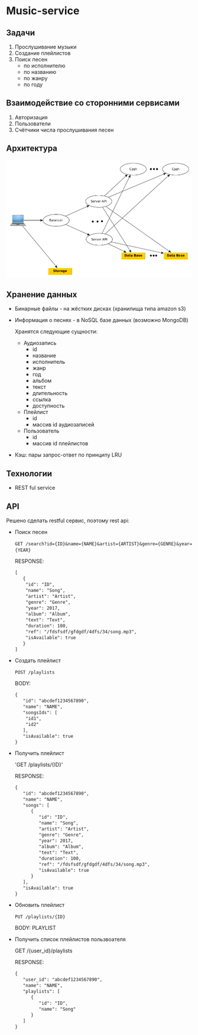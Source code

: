 # Music-service

## Задачи

1. Прослушивание музыки
2. Создание плейлистов
3. Поиск песен
    * по исполнителю
    * по названию
    * по жанру
    * по году

## Взаимодействие со сторонними сервисами

1. Авторизация
2. Пользователи
3. Счётчики числа прослушивания песен 

## Архитектура

![Nodes](Architecture.png)

## Хранение данных

* Бинарные файлы - на жёстких дисках (хранилища типа amazon s3)
* Информация о песнях - в NoSQL базе данных (возможно MongoDB)
   
   Хранятся следующие сущности:
   * Аудиозапись
      * id
      * название
      * исполнитель
      * жанр
      * год
      * альбом
      * текст
      * длительность
      * ссылка
      * доступность
   * Плейлист
      * id
      * массив id аудиозаписей
   * Пользователь
      * id
      * массив id плейлистов

* Кэш: пары запрос-ответ по принципу LRU

## Технологии
   * REST ful service

## API
Решено сделать restful сервис, поэтому rest api:

* Поиск песен

   `GET /search?id={ID}&name={NAME}&artist={ARTIST}&genre={GENRE}&year={YEAR}`

   RESPONSE:
   ```
   [
      {
       "id": "ID",
       "name": "Song",
       "artist": "Artist",
       "genre": "Genre",
       "year": 2017,
       "album": "Album",
       "text": "Text",
       "duration": 100,
       "ref": "/fdsfsdf/gfdgdf/4dfs/34/song.mp3",
       "isAvailable": true
      }
   ]
   ```

* Создать плейлист

   `POST /playlists`

   BODY: 
   ```
   {
      "id": "abcdef1234567890",
      "name": "NAME",
      "songsIds": [
       "id1",
       "id2"
      ],
      "isAvailable": true
   }
   ```
 
* Получить плейлист

   'GET /playlists/{ID}' 
   
   RESPONSE:
   ```
   {
      "id": "abcdef1234567890",
      "name": "NAME",
      "songs": [
         {
            "id": "ID",
            "name": "Song",
            "artist": "Artist",
            "genre": "Genre",
            "year": 2017,
            "album": "Album",
            "text": "Text",
            "duration": 100,
            "ref": "/fdsfsdf/gfdgdf/4dfs/34/song.mp3",
            "isAvailable": true
         }
      ],
      "isAvailable": true
   }
   ```

   
* Обновить плейлист
   
   `PUT /playlists/{ID}`
   
   BODY: PLAYLIST
   
* Получить список плейлистов пользвоателя

   GET /{user_id}/playlists
 
   RESPONSE:
   ```
   {
      "user_id": "abcdef1234567890",
      "name": "NAME",
      "playlists": [
         {
            "id": "ID",
            "name": "Song"
         }
      ]
   }
   ```
